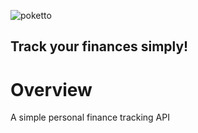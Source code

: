 ![poketto](https://user-images.githubusercontent.com/10719192/176518198-e380a44b-bd4f-4e55-b69d-9d6586f62728.svg)

## Track your finances simply!

# Overview
A simple personal finance tracking API
